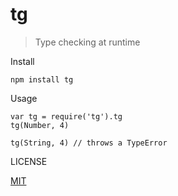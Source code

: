# tg

> Type checking at runtime

Install

    npm install tg

Usage

    var tg = require('tg').tg
    tg(Number, 4)

    tg(String, 4) // throws a TypeError

LICENSE

[MIT](http://josh.mit-license.org)
